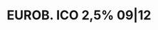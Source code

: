 ---
layout: asset
title: EUROB. ICO 2,5% 09|12                                       
isin: XS0439860403
---